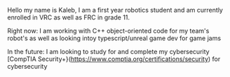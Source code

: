 Hello my name is Kaleb, I am a first year robotics student and am currently enrolled in VRC as well as FRC in grade 11.

Right now: I am working with C++ object-oriented code for my team's robot's as well as looking intoy typescript/unreal game dev for game jams

In the future: I am looking to study for and complete my cybersecurity [CompTIA Security+}(https://www.comptia.org/certifications/security) for cybersecurity 

